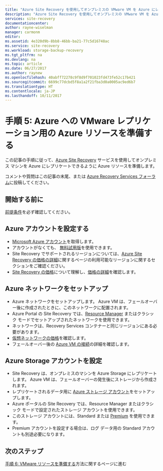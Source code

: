 ```yaml
---
title: "Azure Site Recovery を使用してオンプレミスの VMware VM を Azure にレプリケートするための Azure リソースを準備する | Microsoft Docs"
description: "Azure Site Recovery を使用してオンプレミスの VMware VM を Azure にレプリケートする操作を開始する前に Azure で行う必要がある準備について説明します"
services: site-recovery
documentationcenter: 
author: rayne-wiselman
manager: carmonm
editor: 
ms.assetid: 4e320d9b-8bb8-46bb-ba21-77c5d16748ac
ms.service: site-recovery
ms.workload: storage-backup-recovery
ms.tgt_pltfrm: na
ms.devlang: na
ms.topic: article
ms.date: 06/27/2017
ms.author: raynew
ms.openlocfilehash: 40abff72278c9f8d9f701023fd473fe52c17b421
ms.sourcegitcommit: 6699c77dcbd5f8a1a2f21fba3d0a0005ac9ed6b7
ms.translationtype: HT
ms.contentlocale: ja-JP
ms.lasthandoff: 10/11/2017
---
```

# <a name="step-5-prepare-azure-resources-for-vmware-replication-to-azure"></a>手順 5: Azure への VMware レプリケーション用の Azure リソースを準備する


この記事の手順に従って、[Azure Site Recovery](site-recovery-overview.md) サービスを使用してオンプレミス マシンを Azure にレプリケートできるように Azure リソースを準備します。

コメントや質問はこの記事の末尾、または [Azure Recovery Services フォーラム](https://social.msdn.microsoft.com/forums/azure/home?forum=hypervrecovmgr)に投稿してください。

## <a name="before-you-start"></a>開始する前に

[前提条件](vmware-walkthrough-prerequisites.md)を必ず確認してください。

## <a name="set-up-an-azure-account"></a>Azure アカウントを設定する

- [Microsoft Azure アカウント](http://azure.microsoft.com/)を取得します。
- アカウントがなくても、 [無料試用版](https://azure.microsoft.com/pricing/free-trial/)を使用できます。
- Site Recovery でサポートされるリージョンについては、[Azure Site Recovery の価格の詳細](https://azure.microsoft.com/pricing/details/site-recovery/)に関するページの利用可能なリージョンに関するセクションをご確認ください。
- [Site Recovery の価格](site-recovery-faq.md#pricing)について理解し、[価格の詳細](https://azure.microsoft.com/pricing/details/site-recovery/)を確認します。



## <a name="set-up-an-azure-network"></a>Azure ネットワークをセットアップ

- Azure ネットワークをセットアップします。 Azure VM は、フェールオーバー後に作成されたときに、このネットワークに配置されます。
- Azure Portal の Site Recovery では、[Resource Manager](../resource-manager-deployment-model.md) またはクラシック モードでセットアップされたネットワークを使用できます。
- ネットワークは、Recovery Services コンテナーと同じリージョンにある必要があります。
- [仮想ネットワークの価格](https://azure.microsoft.com/pricing/details/virtual-network/)を確認します。
- フェールオーバー後の [Azure VM の接続](site-recovery-network-design.md)の詳細を確認します。


## <a name="set-up-an-azure-storage-account"></a>Azure Storage アカウントを設定

- Site Recovery は、オンプレミスのマシンを Azure Storage にレプリケートします。 Azure VM は、フェールオーバーの発生後にストレージから作成されます。
- レプリケートされるデータ用に [Azure ストレージ アカウント](../storage/common/storage-create-storage-account.md#create-a-storage-account)をセットアップします。
- Azure ポータルの Site Recovery では、Resource Manager またはクラシック モードで設定されたストレージ アカウントを使用できます。
- このストレージ アカウントには、Standard または [Premium](../storage/common/storage-premium-storage.md) を使用できます。
- Premium アカウントを設定する場合は、ログ データ用の Standard アカウントも別途必要になります。


## <a name="next-steps"></a>次のステップ

[手順 6: VMware リソースを準備する](vmware-walkthrough-prepare-vmware.md)方法に関するページに進む
